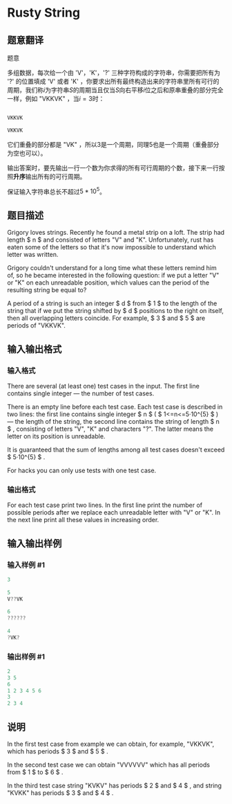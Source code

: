 # Rusty String

## 题意翻译

题意

多组数据，每次给一个由 'V'，'K'，'?' 三种字符构成的字符串，你需要把所有为 '?' 的位置填成 'V' 或者 'K' ，你要求出所有最终构造出来的字符串里所有可行的周期，我们称$i$为字符串$S$的周期当且仅当$S$向右平移$i$位之后和原串重叠的部分完全一样，例如 "VKKVK" ，当$i=3$时：

```cpp

VKKVK

VKKVK

```

它们重叠的部分都是 "VK" ，所以3是一个周期，同理5也是一个周期（重叠部分为空也可以）。

输出答案时，要先输出一行一个数为你求得的所有可行周期的个数，接下来一行按照**升序**输出所有的可行周期。

保证输入字符串总长不超过$5*10^5$。

## 题目描述

Grigory loves strings. Recently he found a metal strip on a loft. The strip had length $ n $ and consisted of letters "V" and "K". Unfortunately, rust has eaten some of the letters so that it's now impossible to understand which letter was written.

Grigory couldn't understand for a long time what these letters remind him of, so he became interested in the following question: if we put a letter "V" or "K" on each unreadable position, which values can the period of the resulting string be equal to?

A period of a string is such an integer $ d $ from $ 1 $ to the length of the string that if we put the string shifted by $ d $ positions to the right on itself, then all overlapping letters coincide. For example, $ 3 $ and $ 5 $ are periods of "VKKVK".

## 输入输出格式

### 输入格式

There are several (at least one) test cases in the input. The first line contains single integer — the number of test cases.

There is an empty line before each test case. Each test case is described in two lines: the first line contains single integer $ n $ ( $ 1<=n<=5·10^{5} $ ) — the length of the string, the second line contains the string of length $ n $ , consisting of letters "V", "K" and characters "?". The latter means the letter on its position is unreadable.

It is guaranteed that the sum of lengths among all test cases doesn't exceed $ 5·10^{5} $ .

For hacks you can only use tests with one test case.

### 输出格式

For each test case print two lines. In the first line print the number of possible periods after we replace each unreadable letter with "V" or "K". In the next line print all these values in increasing order.

## 输入输出样例

### 输入样例 #1

```cpp
3
 
5
V??VK
 
6
??????
 
4
?VK?

```
### 输出样例 #1

```cpp
2
3 5
6
1 2 3 4 5 6
3
2 3 4

```
## 说明

In the first test case from example we can obtain, for example, "VKKVK", which has periods $ 3 $ and $ 5 $ .

In the second test case we can obtain "VVVVVV" which has all periods from $ 1 $ to $ 6 $ .

In the third test case string "KVKV" has periods $ 2 $ and $ 4 $ , and string "KVKK" has periods $ 3 $ and $ 4 $ .


